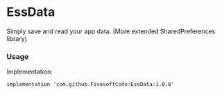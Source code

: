# EssData
Simply save and read your app data. (More extended SharedPreferences library)

### Usage

Implementation:

    implementation 'com.github.FivesoftCode:EssData:1.0.0'
